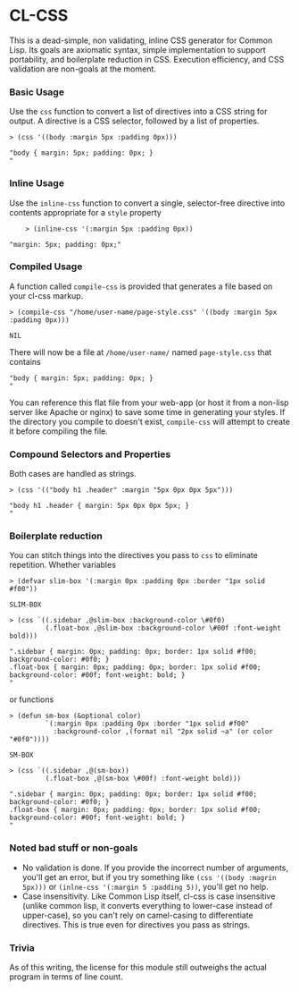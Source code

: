 CL-CSS
======

This is a dead-simple, non validating, inline CSS generator for Common Lisp. Its goals are axiomatic syntax, simple implementation to support portability, and boilerplate reduction in CSS. Execution efficiency, and CSS validation are non-goals at the moment.

### Basic Usage

Use the `css` function to convert a list of directives into a CSS string for output. A directive is a CSS selector, followed by a list of properties.

	> (css '((body :margin 5px :padding 0px)))
	
	"body { margin: 5px; padding: 0px; }
	"

### Inline Usage

Use the `inline-css` function to convert a single, selector-free directive into contents appropriate for a `style` property

        > (inline-css '(:margin 5px :padding 0px))
	
	"margin: 5px; padding: 0px;"

### Compiled Usage

A function called `compile-css` is provided that generates a file based on your cl-css markup.

	> (compile-css "/home/user-name/page-style.css" '((body :margin 5px :padding 0px)))
	
	NIL
	
There will now be a file at `/home/user-name/` named `page-style.css` that contains

	"body { margin: 5px; padding: 0px; }
	"

You can reference this flat file from your web-app (or host it from a non-lisp server like Apache or nginx) to save some time in generating your styles. If the directory you compile to doesn't exist, `compile-css` will attempt to create it before compiling the file.

### Compound Selectors and Properties

Both cases are handled as strings.

	> (css '(("body h1 .header" :margin "5px 0px 0px 5px")))

	"body h1 .header { margin: 5px 0px 0px 5px; }
	"

### Boilerplate reduction

You can stitch things into the directives you pass to `css` to eliminate repetition. Whether variables

	> (defvar slim-box '(:margin 0px :padding 0px :border "1px solid #f00"))

	SLIM-BOX

	> (css `((.sidebar ,@slim-box :background-color \#0f0)
	         (.float-box ,@slim-box :background-color \#00f :font-weight bold)))

	".sidebar { margin: 0px; padding: 0px; border: 1px solid #f00; background-color: #0f0; }
	.float-box { margin: 0px; padding: 0px; border: 1px solid #f00; background-color: #00f; font-weight: bold; }
	"
or functions

	> (defun sm-box (&optional color) 
	         `(:margin 0px :padding 0px :border "1px solid #f00" 
	           :background-color ,(format nil "2px solid ~a" (or color "#0f0"))))
	
	SM-BOX
	
	> (css `((.sidebar ,@(sm-box))
	         (.float-box ,@(sm-box \#00f) :font-weight bold)))
		 
	".sidebar { margin: 0px; padding: 0px; border: 1px solid #f00; background-color: #0f0; }
	.float-box { margin: 0px; padding: 0px; border: 1px solid #f00; background-color: #00f; font-weight: bold; }
	"
	

### Noted bad stuff or non-goals

+ No validation is done. If you provide the incorrect number of arguments, you'll get an error, but if you try something like `(css '((body :magrin 5px)))` or `(inlne-css '(:margin 5 :padding 5))`, you'll get no help.
+ Case insensitivity. Like Common Lisp itself, cl-css is case insensitive (unlike common lisp, it converts everything to lower-case instead of upper-case), so you can't rely on camel-casing to differentiate directives. This is true even for directives you pass as strings.


### Trivia

As of this writing, the license for this module still outweighs the actual program in terms of line count.
